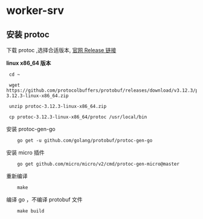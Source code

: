 # worker-srv

## 安装 protoc

下载 protoc ,选择合适版本, [官网 Release 链接](https://github.com/protocolbuffers/protobuf/releases)        

**linux x86_64 版本**
```shell
 cd ~

 wget https://github.com/protocolbuffers/protobuf/releases/download/v3.12.3/protoc-3.12.3-linux-x86_64.zip

 unzip protoc-3.12.3-linux-x86_64.zip

 cp protoc-3.12.3-linux-x86_64/protoc /usr/local/bin

```


安装 protoc-gen-go      
```shell
    go get -u github.com/golang/protobuf/protoc-gen-go
```

安装 micro 插件     
```shell
    go get github.com/micro/micro/v2/cmd/protoc-gen-micro@master
```

重新编译      
```
    make
```

编译 go ，不编译 protobuf 文件      
```
    make build
```